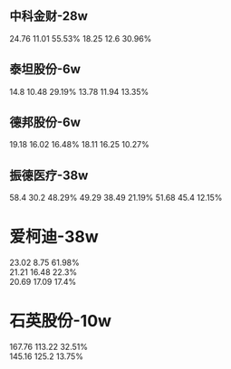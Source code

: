 ## 中科金财-28w  
24.76  11.01  55.53%
18.25  12.6   30.96%

## 泰坦股份-6w
14.8   10.48  29.19%
13.78  11.94  13.35%

## 德邦股份-6w
19.18  16.02  16.48%
18.11  16.25  10.27%

## 振德医疗-38w
58.4   30.2   48.29%
49.29  38.49  21.19%
51.68  45.4   12.15%

# 爱柯迪-38w
23.02  8.75   61.98%     
21.21  16.48  22.3%   
20.69  17.09  17.4%    

# 石英股份-10w
167.76 113.22  32.51%     
145.16 125.2   13.75%
